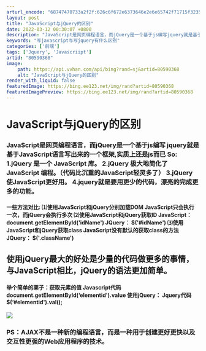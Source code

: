 ```yaml
---
arturl_encode: "68747470733a2f2f:626c6f672e6373646e2e6e65742f71715f3235313335363535:2f61727469636c652f64657461696c732f3830353930333638"
layout: post
title: "JavaScript与jQuery的区别"
date: 2022-03-12 00:30:07 +0800
description: "JavaScript是网页编程语言，而jQuery是一个基于js编写jquery就是基于JavaSc"
keywords: "写javascript与写jquery有什么区别"
categories: ['前端']
tags: ['Jquery', 'Javascriipt']
artid: "80590368"
image:
    path: https://api.vvhan.com/api/bing?rand=sj&artid=80590368
    alt: "JavaScript与jQuery的区别"
render_with_liquid: false
featuredImage: https://bing.ee123.net/img/rand?artid=80590368
featuredImagePreview: https://bing.ee123.net/img/rand?artid=80590368
---
```


# JavaScript与jQuery的区别

### JavaScript是网页编程语言，而jQuery是一个基于js编写 jquery就是基于JavaScript语言写出来的一个框架,实质上还是js而已 So: 1.jQuery 是一个 JavaScript 库。 2.jQuery 极大地简化了 JavaScript 编程。（代码比沉重的JavaScript轻灵多了） 3.jQuery 使JavaScript更好用。 4.jquery就是要用更少的代码，漂亮的完成更多的功能。

  

#### 一些方法对比: ⑴使用JavaScript和jQuery分别加载DOM JavaScript只会执行一次，而jQuery会执行多次 ⑵使用JavaScript和jQuery获取ID JavaScript： document.getElementById('idName') JQuery： $('#idName') ⑶使用JavaScript和jQuery获取class JavaScript没有默认的获取class的方法 JQuery： $('.className')

  

## 使用jQuery最大的好处是少量的代码做更多的事情，与JavaScript相比，jQuery的语法更加简单。

  

#### 举个简单的栗子：获取元素的值 Javascript代码 document.getElementById(‘elementid').value 使用jQuery： Jquery代码 $(‘#elementid').val();

![](https://i-blog.csdnimg.cn/blog_migrate/f02d6557c0c07b46ca9b03ed083a2183.png)
  
  
  

### PS：AJAX不是一种新的编程语言，而是一种用于创建更好更快以及交互性更强的Web应用程序的技术。